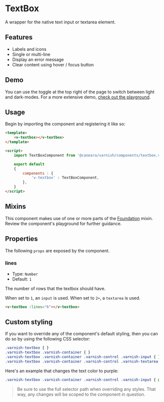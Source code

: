 # TextBox

A wrapper for the native text input or textarea element.

## Features

* Labels and icons
* Single or multi-line
* Display an error message
* Clear content using hover / focus button

## Demo

You can use the toggle at the top right of the page to switch between light and dark-modes. For a more extensive demo, [check out the playground](/playgrounds/textbox/index).

<!-- Setup -->
<script setup>
    import { ref } from 'vue';
    import TextBoxComponent from '../../src/components/textbox.vue';

    let content = ref("Opportunities don't happen, you create them...");
</script>

<!-- Demo -->
<div class="bg-gray-100 dark:bg-black flex justify-center gap-x-3 rounded-md p-6 mt-8">
    <ClientOnly>
        <TextBoxComponent icon="fas fa-user" label="Write something insightful" v-model="content"></TextBoxComponent>
    </ClientOnly>
</div>

## Usage

Begin by importing the component and registering it like so:

```html
<template>
    <v-textbox></v-textbox>
</template>

<script>
    import TextBoxComponent from '@caneara/varnish/components/textbox.vue';

    export default
    {
        components : {
            'v-textbox' : TextBoxComponent,
        },
    }
</script>
```

## Mixins

This component makes use of one or more parts of the [Foundation](/pages/foundation) mixin. Review the component's playground for further guidance.

## Properties

The following `props` are exposed by the component.

### lines

- Type: `Number`
- Default: `1`

The number of rows that the textbox should have.

When set to `1`, an `input` is used. When set to `2+`, a `textarea` is used.

```html
<v-textbox :lines="6"></v-textbox>
```

## Custom styling

If you want to override any of the component's default styling, then you can do so by using the following CSS selector:

```css
.varnish-textbox { }
.varnish-textbox .varnish-container { }
.varnish-textbox .varnish-container .varnish-control .varnish-input { }
.varnish-textbox .varnish-container .varnish-control .varnish-textarea { }
```

Here's an example that changes the text color to purple:

```css
.varnish-textbox .varnish-container .varnish-control .varnish-input { @apply text-purple-700 dark:text-purple-400 }
```

> Be sure to use the full selector path when overriding any styles. That way, any changes will be scoped to the component in question.